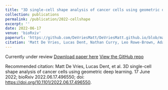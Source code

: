```yaml
---
title: "3D single-cell shape analysis of cancer cells using geometric deep learning"
collection: publications
permalink: /publication/2022-cellshape
excerpt: ''
date: 2022-06-17
venue: 'bioRxiv'
paperurl: 'https://github.com/DeVriesMatt/DeVriesMatt.github.io/blob/master/files/2022-cellshape.pdf'
citation: 'Matt De Vries, Lucas Dent, Nathan Curry, Leo Rowe-Brown, Adam Tyson, Christopher Dunsby, and Chris Bakal. 3D single-cell shape analysis of cancer cells using geometric deep learning. 17 June 2022; bioRxiv 2022.06.17.496550; doi: https://doi.org/10.1101/2022.06.17.496550'
---
```


Currently under review
[Download paper here](https://github.com/DeVriesMatt/DeVriesMatt.github.io/blob/master/files/2022-cellshape.pdf)
[View the GitHub repo](https://github.com/Sentinal4D/cellshape)

Recommended citation: Matt De Vries, Lucas Dent, et al. 3D single-cell shape analysis of cancer cells using geometric deep learning. 17 June 2022; bioRxiv 2022.06.17.496550; doi: https://doi.org/10.1101/2022.06.17.496550.
